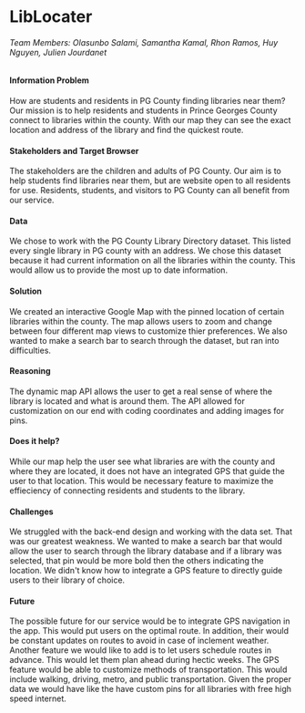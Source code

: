 # LibLocater

###### Team Members: Olasunbo Salami, Samantha Kamal, Rhon Ramos, Huy Nguyen, Julien Jourdanet

#### Information Problem

How are students and residents in PG County finding libraries near them?
Our mission is to help residents and students in Prince Georges County connect to 
libraries within the county. With our map they can see the exact location and 
address of the library and find the quickest route.

#### Stakeholders and Target Browser

The stakeholders are the children and adults of PG County. Our aim is to help students find 
libraries near them, but are website open to all residents for use. Residents, students, and 
visitors to PG County can all benefit from our service.

#### Data

We chose to work with the PG County Library Directory dataset. This listed every single library
in PG county with an address. We chose this dataset because it had current information on
all the libraries within the county. This would allow us to provide the most up to date information.

#### Solution

We created an interactive Google Map with the pinned location of certain libraries within the county.
The map allows users to zoom and change between four different map views to customize thier preferences.
We also wanted to make a search bar to search through the dataset, but ran into difficulties.

#### Reasoning

The dynamic map API allows the user to get a real sense of where the library is located and what is around them.
The API allowed for customization on our end with coding coordinates and adding images for pins.

#### Does it help?

While our map help the user see what libraries are with the county and where they are located, it does not
have an integrated GPS that guide the user to that location. This would be necessary feature to maximize 
the effieciency of connecting residents and students to the library.

#### Challenges

We struggled with the back-end design and working with the data set. That was our greatest weakness. We
wanted to make a search bar that would allow the user to search through the library database and if a library 
was selected, that pin would be more bold then the others indicating the location. We didn't know how to integrate
a GPS feature to directly guide users to their library of choice.

#### Future

The possible future for our service would be to integrate GPS navigation in the app. This would put users on the
optimal route. In addition, their would be constant updates on routes to avoid in case of inclement weather. Another 
feature we would like to add is to let users schedule routes in advance. This would let them plan ahead during hectic
weeks. The GPS feature would be able to customize methods of transportation. This would include walking, driving, metro,
and public transportation. Given the proper data we would have like the have custom pins for all libraries with free
high speed internet.
